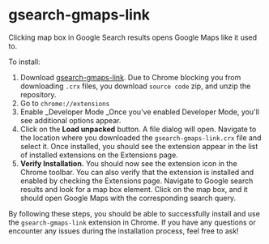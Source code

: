 # gsearch-gmaps-link

Clicking map box in Google Search results opens Google Maps like it used to.

To install:

1. Download [gsearch-gmaps-link](https://github.com/rhozacc/gsearch-gmaps-link/archive/refs/tags/v1.zip). Due to Chrome blocking you from downloading `.crx` files, you download `source code` zip, and unzip the repository.
2. Go to `chrome://extensions`
3. Enable \_Developer Mode \_Once you've enabled Developer Mode, you'll see additional options appear.
4. Click on the **Load unpacked** button. A file dialog will open. Navigate to the location where you downloaded the `gsearch-gmaps-link.crx` file and select it. Once installed, you should see the extension appear in the list of installed extensions on the Extensions page.
5. **Verify Installation.** You should now see the extension icon in the Chrome toolbar. You can also verify that the extension is installed and enabled by checking the Extensions page. Navigate to Google search results and look for a map box element. Click on the map box, and it should open Google Maps with the corresponding search query.

By following these steps, you should be able to successfully install and use the `gsearch-gmaps-link` extension in Chrome. If you have any questions or encounter any issues during the installation process, feel free to ask!
